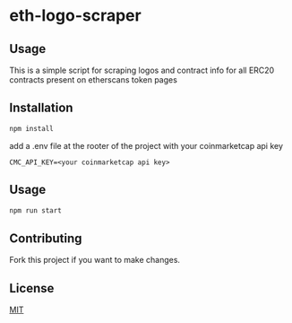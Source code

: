 # eth-logo-scraper

## Usage

This is a simple script for scraping logos and contract info for all ERC20 contracts present on etherscans token pages

## Installation

```bash
npm install
```

add a .env file at the rooter of the project with your coinmarketcap api key

```.env
CMC_API_KEY=<your coinmarketcap api key>
```

## Usage

```bash
npm run start
```

## Contributing

Fork this project if you want to make changes.

## License

[MIT](https://choosealicense.com/licenses/mit/)
